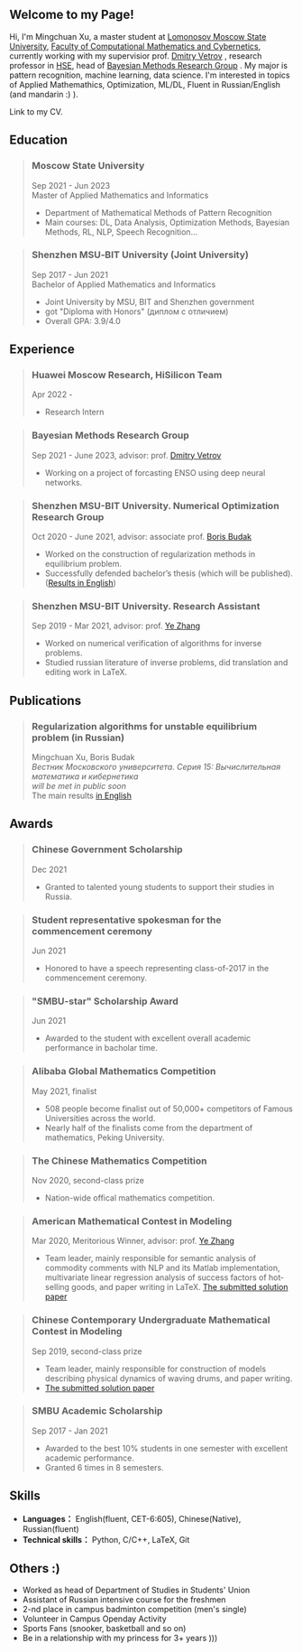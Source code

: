 ## Welcome to my Page!  

Hi, I'm Mingchuan Xu, a master student at [Lomonosov Moscow State University](https://www.msu.ru/en/), [Faculty of Computational Mathematics and Cybernetics](https://cs.msu.ru/en), currently working with my supervisior prof. [Dmitry Vetrov](https://bayesgroup.ru/people/dmitry-vetrov/) , research professor in [HSE](https://www.hse.ru/en/), head of [Bayesian Methods Research Group](https://bayesgroup.ru/) . My major is pattern recognition, machine learning, data science. I'm interested in topics of Applied Mathemathics, Optimization, ML/DL, Fluent in Russian/English (and mandarin :) ).  

Link to my CV.

## Education  

> ### Moscow State University  
> Sep 2021 - Jun 2023  
> Master of Applied Mathematics and Informatics  
> - Department of Mathematical Methods of Pattern Recognition  
> - Main courses: DL, Data Analysis, Optimization Methods, Bayesian Methods, RL, NLP, Speech Recognition...

> ### Shenzhen MSU‐BIT University (Joint University)
> Sep 2017 - Jun 2021  
> Bachelor of Applied Mathematics and Informatics  
> - Joint University by MSU, BIT and Shenzhen government  
> - got "Diploma with Honors" (диплом с отличием)
> - Overall GPA: 3.9/4.0  

## Experience  

> ### Huawei Moscow Research, HiSilicon Team  
> Apr 2022 -  
> - Research Intern

> ### Bayesian Methods Research Group  
> Sep 2021 - June 2023, advisor: prof. [Dmitry Vetrov](https://bayesgroup.ru/people/dmitry-vetrov/)  
> - Working on a project of forcasting ENSO using deep neural networks.

> ### Shenzhen MSU-BIT University. Numerical Optimization Research Group 
> Oct 2020 - June 2021, advisor: associate prof. [Boris Budak](https://www.smbu.edu.cn/info/1342/4408.htm)  
> - Worked on the construction of regularization methods in equilibrium problem.
> - Successfully defended bachelor’s thesis (which will be published). ([Results in English](https://github.com/mmmiiinnnggg/Bag-of-LaTeX-Treasures/blob/master/PDF/diploma_work_result.pdf))

> ### Shenzhen MSU-BIT University. Research Assistant
> Sep 2019 - Mar 2021, advisor: prof. [Ye Zhang](https://www.smbu.edu.cn/info/1084/2949.htm)
> - Worked on numerical verification of algorithms for inverse problems.  
> - Studied russian literature of inverse problems, did translation and editing work in LaTeX.  


## Publications

> ### Regularization algorithms for unstable equilibrium problem (in Russian)  
> Mingchuan Xu, Boris Budak  
> _Вестник Московского университета. Серия 15: Вычислительная математика и кибернетика_  
> _will be met in public soon_  
> The main results [in English](https://github.com/mmmiiinnnggg/Bag-of-LaTeX-Treasures/blob/master/PDF/diploma_work_result.pdf)

## Awards 

> ### Chinese Government Scholarship
> Dec 2021  
> - Granted to talented young students to support their studies in Russia.

> ### Student representative spokesman for the commencement ceremony
> Jun 2021
> - Honored to have a speech representing class-of-2017 in the commencement ceremony.  

> ### "SMBU-star" Scholarship Award
> Jun 2021  
> - Awarded to the student with excellent overall academic performance in bacholar time.   

> ### Alibaba Global Mathematics Competition  
> May 2021, finalist
> - 508 people become finalist out of 50,000+ competitors of Famous Universities across the world.  
> - Nearly half of the finalists come from the department of mathematics, Peking University.  

> ### The Chinese Mathematics Competition
> Nov 2020, second-class prize
> - Nation-wide offical mathematics competition.

> ### American Mathematical Contest in Modeling  
> Mar 2020, Meritorious Winner, advisor: prof. [Ye Zhang](https://www.smbu.edu.cn/info/1084/2949.htm)
> - Team leader, mainly responsible for semantic analysis of commodity comments with NLP and its Matlab implementation, multivariate linear regression analysis of success factors of hot‐selling goods, and paper writing in LaTeX. [The submitted solution paper](https://github.com/mmmiiinnnggg/2020-MCM-and-2019-CUMCM/blob/master/2020%20MCM/%E8%AE%BA%E6%96%87%20-%202003148.pdf)  

> ### Chinese Contemporary Undergraduate Mathematical Contest in Modeling  
> Sep 2019, second-class prize
> - Team leader, mainly responsible for construction of models describing physical dynamics of waving drums, and paper writing.
> - [The submitted solution paper](https://github.com/mmmiiinnnggg/2020-MCM-and-2019-CUMCM/blob/master/2019%20CUMCM/%E2%80%9C%E5%90%8C%E5%BF%83%E5%8D%8F%E5%8A%9B%E2%80%9D%E7%AD%96%E7%95%A5%E7%A0%94%E7%A9%B6.pdf)  

> ### SMBU Academic Scholarship
> Sep 2017 - Jan 2021  
> - Awarded to the best 10% students in one semester with excellent academic performance.  
> - Granted 6 times in 8 semesters.  

## Skills
* **Languages：** English(fluent, CET-6:605), Chinese(Native), Russian(fluent)  
* **Technical skills：** Python, C/C++, LaTeX, Git  

## Others :)
* Worked as head of Department of Studies in Students' Union  
* Assistant of Russian intensive course for the freshmen  
* 2-nd place in campus badminton competition (men's single)
* Volunteer in Campus Openday Activity
* Sports Fans (snooker, basketball and so on)
* Be in a relationship with my princess for 3+ years )))

